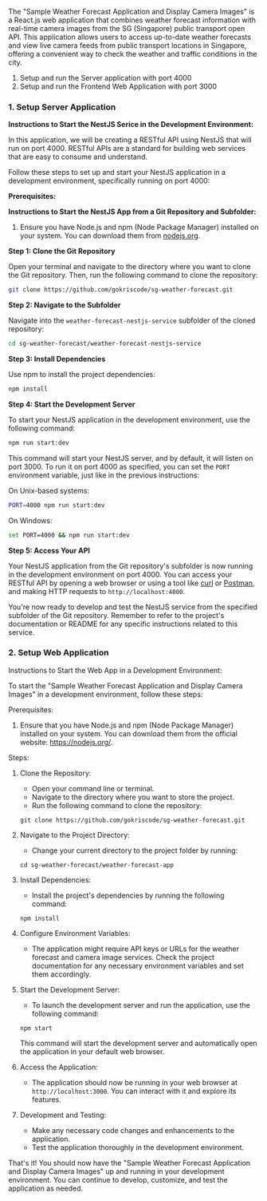 The "Sample Weather Forecast Application and Display Camera Images" is a React.js web application that combines weather forecast information with real-time camera images from the SG (Singapore) public transport open API. This application allows users to access up-to-date weather forecasts and view live camera feeds from public transport locations in Singapore, offering a convenient way to check the weather and traffic conditions in the city.

1. Setup and run the Server application with port 4000
2. Setup and run the Frontend Web Application with port 3000

### 1. Setup Server Application

**Instructions to Start the NestJS Serice in the Development Environment:**

In this application, we will be creating a RESTful API using NestJS that will run on port 4000. RESTful APIs are a standard for building web services that are easy to consume and understand.

Follow these steps to set up and start your NestJS application in a development environment, specifically running on port 4000:

**Prerequisites:**

**Instructions to Start the NestJS App from a Git Repository and Subfolder:**

1. Ensure you have Node.js and npm (Node Package Manager) installed on your system. You can download them from [nodejs.org](https://nodejs.org/).

**Step 1: Clone the Git Repository**

Open your terminal and navigate to the directory where you want to clone the Git repository. Then, run the following command to clone the repository:

```bash
git clone https://github.com/gokriscode/sg-weather-forecast.git
```

**Step 2: Navigate to the Subfolder**

Navigate into the `weather-forecast-nestjs-service` subfolder of the cloned repository:

```bash
cd sg-weather-forecast/weather-forecast-nestjs-service
```

**Step 3: Install Dependencies**

Use npm to install the project dependencies:

```bash
npm install
```

**Step 4: Start the Development Server**

To start your NestJS application in the development environment, use the following command:

```bash
npm run start:dev
```

This command will start your NestJS server, and by default, it will listen on port 3000. To run it on port 4000 as specified, you can set the `PORT` environment variable, just like in the previous instructions:

On Unix-based systems:

```bash
PORT=4000 npm run start:dev
```

On Windows:

```bash
set PORT=4000 && npm run start:dev
```

**Step 5: Access Your API**

Your NestJS application from the Git repository's subfolder is now running in the development environment on port 4000. You can access your RESTful API by opening a web browser or using a tool like [curl](https://curl.se/) or [Postman](https://www.postman.com/), and making HTTP requests to `http://localhost:4000`.

You're now ready to develop and test the NestJS service from the specified subfolder of the Git repository. Remember to refer to the project's documentation or README for any specific instructions related to this service.


### 2. Setup Web Application

Instructions to Start the Web App in a Development Environment:

To start the "Sample Weather Forecast Application and Display Camera Images" in a development environment, follow these steps:

Prerequisites:
1. Ensure that you have Node.js and npm (Node Package Manager) installed on your system. You can download them from the official website: https://nodejs.org/.

Steps:

1. Clone the Repository:
   - Open your command line or terminal.
   - Navigate to the directory where you want to store the project.
   - Run the following command to clone the repository:

   ```
   git clone https://github.com/gokriscode/sg-weather-forecast.git
   ```


2. Navigate to the Project Directory:
   - Change your current directory to the project folder by running:

   ```
   cd sg-weather-forecast/weather-forecast-app
   ```

3. Install Dependencies:
   - Install the project's dependencies by running the following command:

   ```
   npm install
   ```

4. Configure Environment Variables:
   - The application might require API keys or URLs for the weather forecast and camera image services. Check the project documentation for any necessary environment variables and set them accordingly.

5. Start the Development Server:
   - To launch the development server and run the application, use the following command:

   ```
   npm start
   ```

   This command will start the development server and automatically open the application in your default web browser.

6. Access the Application:
   - The application should now be running in your web browser at `http://localhost:3000`. You can interact with it and explore its features.

7. Development and Testing:
   - Make any necessary code changes and enhancements to the application.
   - Test the application thoroughly in the development environment.

That's it! You should now have the "Sample Weather Forecast Application and Display Camera Images" up and running in your development environment. You can continue to develop, customize, and test the application as needed.